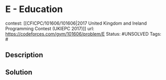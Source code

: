 # E - Education

contest: [[CFICPC/101606/101606|2017 United Kingdom and Ireland Programming Contest (UKIEPC 2017)]]
url: https://codeforces.com/gym/101606/problem/E
Status: #UNSOLVED
Tags: #

## Description

## Solution

